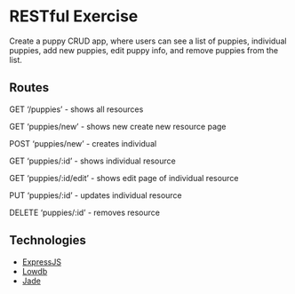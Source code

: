 # RESTful Exercise

Create a puppy CRUD app, where users can see a list of puppies, individual puppies, add new puppies, edit puppy info, and remove puppies from the list.

## Routes

GET ‘/puppies’ - shows all resources

GET ‘puppies/new’ - shows new create new resource page

POST ‘puppies/new’ - creates individual

GET ‘puppies/:id’ - shows individual resource

GET ‘puppies/:id/edit’ - shows edit page of individual resource

PUT  ‘puppies/:id’ - updates individual resource

DELETE ‘puppies/:id’ - removes resource

## Technologies

- [ExpressJS](http://expressjs.com/en/index.html)
- [Lowdb](https://github.com/typicode/lowdb)
- [Jade](http://jade-lang.com)

